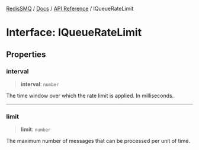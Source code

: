 [RedisSMQ](../../../README.md) / [Docs](../../README.md) / [API Reference](../README.md) / IQueueRateLimit

# Interface: IQueueRateLimit

## Properties

### interval

> **interval**: `number`

The time window over which the rate limit is applied. In milliseconds.

***

### limit

> **limit**: `number`

The maximum number of messages that can be processed per unit of time.
